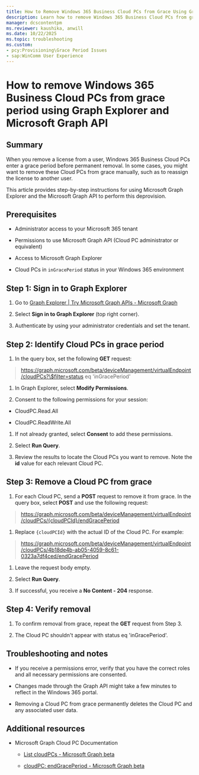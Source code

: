 ```yaml
---
title: How to Remove Windows 365 Business Cloud PCs from Grace Using Graph Explorer and Microsoft Graph API
description: Learn how to remove Windows 365 Business Cloud PCs from grace period using Microsoft Graph Explorer and API. Step-by-step guide with prerequisites and troubleshooting tips.
manager: dcscontentpm
ms.reviewer: kaushika, anwill
ms.date: 10/22/2025
ms.topic: troubleshooting
ms.custom:
- pcy:Provisioning\Grace Period Issues
- sap:WinComm User Experience
---
```

# How to remove Windows 365 Business Cloud PCs from grace period using Graph Explorer and Microsoft Graph API

## Summary

When you remove a license from a user, Windows 365 Business Cloud PCs enter a grace period before permanent removal. In some cases, you might want to remove these Cloud PCs from grace manually, such as to reassign the license to another user.

This article provides step-by-step instructions for using Microsoft Graph Explorer and the Microsoft Graph API to perform this deprovision.

## Prerequisites

- Administrator access to your Microsoft 365 tenant

- Permissions to use Microsoft Graph API (Cloud PC administrator or equivalent)

- Access to Microsoft Graph Explorer

- Cloud PCs in `inGracePeriod` status in your Windows 365 environment

## Step 1: Sign in to Graph Explorer

1.  Go to [Graph Explorer \| Try Microsoft Graph APIs - Microsoft Graph](https://developer.microsoft.com/en-us/graph/graph-explorer)

1.  Select **Sign in to Graph Explorer** (top right corner).

1.  Authenticate by using your administrator credentials and set the tenant.

## Step 2: Identify Cloud PCs in grace period

1.  In the query box, set the following **GET** request:

> https://graph.microsoft.com/beta/deviceManagement/virtualEndpoint/cloudPCs?\$filter=status eq 'inGracePeriod'

1.  In Graph Explorer, select **Modify Permissions**.

1.  Consent to the following permissions for your session:

- CloudPC.Read.All

- CloudPC.ReadWrite.All

1.  If not already granted, select **Consent** to add these permissions.

1.  Select **Run Query**.

1.  Review the results to locate the Cloud PCs you want to remove. Note the **id** value for each relevant Cloud PC.

## Step 3: Remove a Cloud PC from grace

1.  For each Cloud PC, send a **POST** request to remove it from grace. In the query box, select **POST** and use the following request:

> https://graph.microsoft.com/beta/deviceManagement/virtualEndpoint/cloudPCs/{cloudPCId}/endGracePeriod

1.  Replace `{cloudPCId}` with the actual ID of the Cloud PC. For example:

> https://graph.microsoft.com/beta/deviceManagement/virtualEndpoint/cloudPCs/4b18de4b-ab05-4059-8c61-0323a7df4ced/endGracePeriod

1.  Leave the request body empty.

1.  Select **Run Query**.

1.  If successful, you receive a **No Content - 204** response.

## Step 4: Verify removal

1.  To confirm removal from grace, repeat the **GET** request from Step 3.

1.  The Cloud PC shouldn't appear with status eq 'inGracePeriod'.

## Troubleshooting and notes

- If you receive a permissions error, verify that you have the correct roles and all necessary permissions are consented.

- Changes made through the Graph API might take a few minutes to reflect in the Windows 365 portal.

- Removing a Cloud PC from grace permanently deletes the Cloud PC and any associated user data.

## Additional resources

- Microsoft Graph Cloud PC Documentation

  - [List cloudPCs - Microsoft Graph beta](/graph/api/virtualendpoint-list-cloudpcs?view=graph-rest-beta&tabs=http)

  - [cloudPC: endGracePeriod - Microsoft Graph beta](/graph/api/cloudpc-endgraceperiod?view=graph-rest-beta&tabs=http)
